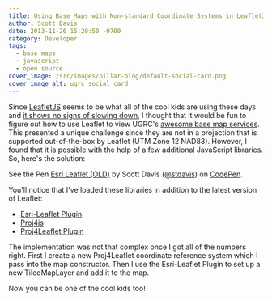 ```yaml
---
title: Using Base Maps with Non-standard Coordinate Systems in LeafletJS
author: Scott Davis
date: 2013-11-26 15:20:50 -0700
category: Developer
tags:
  - base maps
  - javascript
  - open source
cover_image: /src/images/pillar-blog/default-social-card.png
cover_image_alt: ugrc social card
---
```


<p>Since <a href="https://leafletjs.com/">LeafletJS</a> seems to be what all of the cool kids are using these days and <a href="https://www.mapbox.com/blog/vladimir-agafonkin-joins-mapbox/">it shows no signs of slowing down</a>, I thought that it would be fun to figure out how to use Leaflet to view UGRC's <a href="/products/sgid/base-maps/">awesome base map services</a>. This presented a unique challenge since they are not in a projection that is supported out-of-the-box by Leaflet (UTM Zone 12 NAD83). However, I found that it is possible with the help of a few additional JavaScript libraries. So, here's the solution:</p>
<p data-height="300" data-theme-id="0" data-slug-hash="zLaZoJ" data-default-tab="js,result" data-user="stdavis" data-pen-title="Esri Leaflet (OLD)" class="codepen">See the Pen <a href="https://codepen.io/stdavis/pen/zLaZoJ/">Esri Leaflet (OLD)</a> by Scott Davis (<a href="https://codepen.io/stdavis">@stdavis</a>) on <a href="https://codepen.io">CodePen</a>.</p>
<script async src="https://static.codepen.io/assets/embed/ei.js"></script>
<p>
You'll notice that I've loaded these libraries in addition to the latest version of Leaflet:</p>
<ul>
<li><a href="https://esri.github.io/esri-leaflet/">Esri-Leaflet Plugin</a></li>
<li><a href="https://github.com/proj4js/proj4js">Proj4js</a></li>
<li><a href="https://github.com/kartena/Proj4Leaflet">Proj4Leaflet Plugin</a></li>
</ul>
<p>
The implementation was not that complex once I got all of the numbers right. First I create a new Proj4Leaflet coordinate reference system which I pass into the map constructor. Then I use the Esri-Leaflet Plugin to set up a new TiledMapLayer and add it to the map.</p>
<p>
Now you can be one of the cool kids too!</p>
<style>
iframe {<br />
    height: 450px !important;<br />
    border: none !important;<br />
}<br />
</style>

